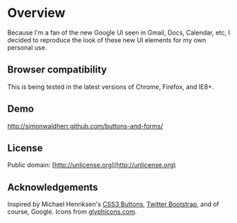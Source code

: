 # Overview #

Because I'm a fan of the new Google UI seen in Gmail, Docs, Calendar, etc, I decided to reproduce
the look of these new UI elements for my own personal use.

## Browser compatibility ##

This is being tested in the latest versions of Chrome, Firefox, and IE8+.


## Demo ##

<http://simonwaldherr.github.com/buttons-and-forms/>


## License ##

Public domain: [http://unlicense.org](http://unlicense.org)


## Acknowledgements ##

Inspired by Michael Henriksen's 
[CSS3 Buttons](http://github.com/michenriksen/css3buttons),
[Twitter Bootstrap](http://twitter.github.com/bootstrap/), 
and of course, Google. Icons from [glyphicons.com](http://glyphicons.com/).